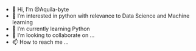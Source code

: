 - 👋 Hi, I’m @Aquila-byte
- 👀 I’m interested in python with relevance to Data Science and Machine learning
- 🌱 I’m currently learning Python
- 💞️ I’m looking to collaborate on ...
- 📫 How to reach me ...

<!---
Aquila-byte/Aquila-byte is a ✨ special ✨ repository because its `README.md` (this file) appears on your GitHub profile.
You can click the Preview link to take a look at your changes.
--->
